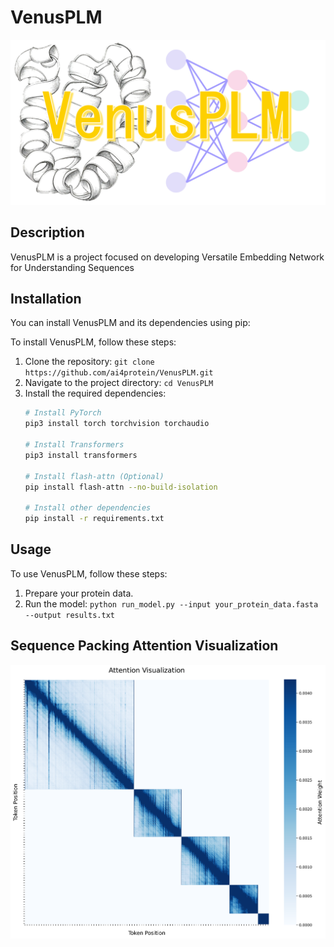 # VenusPLM
![VenusPLM](VenusPLM.png)

## Description
VenusPLM is a project focused on developing Versatile Embedding Network for Understanding Sequences

## Installation
You can install VenusPLM and its dependencies using pip:

To install VenusPLM, follow these steps:
1. Clone the repository: `git clone https://github.com/ai4protein/VenusPLM.git`
2. Navigate to the project directory: `cd VenusPLM`
3. Install the required dependencies:
   ```bash
   # Install PyTorch
   pip3 install torch torchvision torchaudio
   
   # Install Transformers
   pip3 install transformers
   
   # Install flash-attn (Optional)
   pip install flash-attn --no-build-isolation
   
   # Install other dependencies
   pip install -r requirements.txt
   ```

## Usage
To use VenusPLM, follow these steps:
1. Prepare your protein data.
2. Run the model: `python run_model.py --input your_protein_data.fasta --output results.txt`

## Sequence Packing Attention Visualization
![VenusPLM](benchmark/figures/attention_visualization.png)
